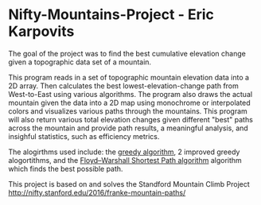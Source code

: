 # Nifty-Mountains-Project - Eric Karpovits

The goal of the project was to find the best cumulative elevation change given a topographic data set of a mountain. 

This program reads in a set of topographic mountain elevation data into a 2D array. Then calculates the best lowest-elevation-change path from West-to-East using various algorithms. The program also draws the actual mountain given the data into a 2D map using monochrome or interpolated colors and visualizes various paths through the mountains. This program will also return various total elevation changes given different "best" paths across the mountain and provide path results, a meaningful analysis, and insighful statistics, such as efficiency metrics.

The alogirthms used include: the [greedy algorithm](https://en.wikipedia.org/wiki/Greedy_algorithm), 2 improved greedy alogortithms, and the [Floyd–Warshall Shortest Path algorithm](https://en.wikipedia.org/wiki/Floyd%E2%80%93Warshall_algorithm) algorithm which finds the best possible path.

This project is based on and solves the Standford Mountain Climb Project http://nifty.stanford.edu/2016/franke-mountain-paths/
